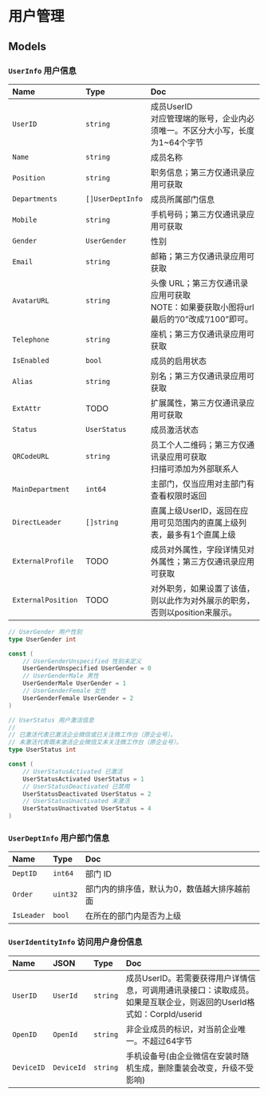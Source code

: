 # 用户管理

## Models

### `UserInfo` 用户信息

Name|Type|Doc
:---|:---|:--
`UserID`|`string`|成员UserID<br />对应管理端的账号，企业内必须唯一。不区分大小写，长度为1~64个字节
`Name`|`string`|成员名称
`Position`|`string`|职务信息；第三方仅通讯录应用可获取
`Departments`|`[]UserDeptInfo`|成员所属部门信息
`Mobile`|`string`|手机号码；第三方仅通讯录应用可获取
`Gender`|`UserGender`|性别
`Email`|`string`|邮箱；第三方仅通讯录应用可获取
`AvatarURL`|`string`|头像 URL；第三方仅通讯录应用可获取<br />NOTE：如果要获取小图将url最后的”/0”改成”/100”即可。
`Telephone`|`string`|座机；第三方仅通讯录应用可获取
`IsEnabled`|`bool`|成员的启用状态
`Alias`|`string`|别名；第三方仅通讯录应用可获取
`ExtAttr`|TODO|扩展属性，第三方仅通讯录应用可获取
`Status`|`UserStatus`|成员激活状态
`QRCodeURL`|`string`|员工个人二维码；第三方仅通讯录应用可获取<br />扫描可添加为外部联系人
`MainDepartment`|`int64`|主部门，仅当应用对主部门有查看权限时返回
`DirectLeader`|`[]string`|直属上级UserID，返回在应用可见范围内的直属上级列表，最多有1个直属上级
`ExternalProfile`|TODO|成员对外属性，字段详情见对外属性；第三方仅通讯录应用可获取
`ExternalPosition`|TODO|对外职务，如果设置了该值，则以此作为对外展示的职务，否则以position来展示。

```go
// UserGender 用户性别
type UserGender int

const (
	// UserGenderUnspecified 性别未定义
	UserGenderUnspecified UserGender = 0
	// UserGenderMale 男性
	UserGenderMale UserGender = 1
	// UserGenderFemale 女性
	UserGenderFemale UserGender = 2
)

// UserStatus 用户激活信息
//
// 已激活代表已激活企业微信或已关注微工作台（原企业号）。
// 未激活代表既未激活企业微信又未关注微工作台（原企业号）。
type UserStatus int

const (
	// UserStatusActivated 已激活
	UserStatusActivated UserStatus = 1
	// UserStatusDeactivated 已禁用
	UserStatusDeactivated UserStatus = 2
	// UserStatusUnactivated 未激活
	UserStatusUnactivated UserStatus = 4
)
```

### `UserDeptInfo` 用户部门信息

Name|Type|Doc
:---|:---|:--
`DeptID`|`int64`|部门 ID
`Order`|`uint32`|部门内的排序值，默认为0，数值越大排序越前面
`IsLeader`|`bool`|在所在的部门内是否为上级

### `UserIdentityInfo` 访问用户身份信息

Name|JSON|Type|Doc
:---|:---|:---|:--
`UserID`|`UserId`|`string`|成员UserID。若需要获得用户详情信息，可调用通讯录接口：读取成员。如果是互联企业，则返回的UserId格式如：CorpId/userid
`OpenID`|`OpenId`|`string`|非企业成员的标识，对当前企业唯一。不超过64字节
`DeviceID`|`DeviceId`|`string`|手机设备号(由企业微信在安装时随机生成，删除重装会改变，升级不受影响)
